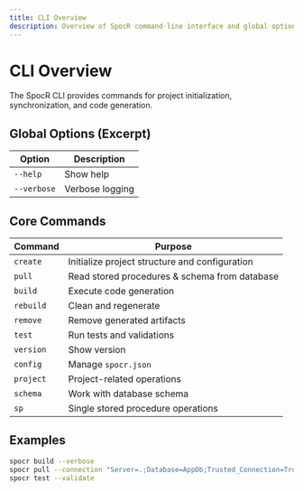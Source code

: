 ```yaml
---
title: CLI Overview
description: Overview of SpocR command-line interface and global options.
---
```


# CLI Overview

The SpocR CLI provides commands for project initialization, synchronization, and code generation.

## Global Options (Excerpt)

| Option      | Description     |
| ----------- | --------------- |
| `--help`    | Show help       |
| `--verbose` | Verbose logging |

## Core Commands

| Command   | Purpose                                        |
| --------- | ---------------------------------------------- |
| `create`  | Initialize project structure and configuration |
| `pull`    | Read stored procedures & schema from database  |
| `build`   | Execute code generation                        |
| `rebuild` | Clean and regenerate                           |
| `remove`  | Remove generated artifacts                     |
| `test`    | Run tests and validations                      |
| `version` | Show version                                   |
| `config`  | Manage `spocr.json`                            |
| `project` | Project-related operations                     |
| `schema`  | Work with database schema                      |
| `sp`      | Single stored procedure operations             |

## Examples

```bash
spocr build --verbose
spocr pull --connection "Server=.;Database=AppDb;Trusted_Connection=True;"
spocr test --validate
```
